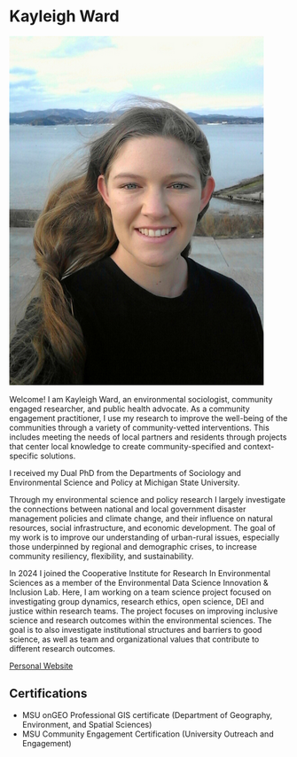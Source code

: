 # Kayleigh Ward

![Me in Japan](img/kw_profile.png) 

Welcome! I am Kayleigh Ward, an environmental sociologist, community engaged researcher, and public health advocate. As a community engagement practitioner, I use my research to improve the well-being of the communities through a variety of community-vetted interventions. This includes meeting the needs of local partners and residents through projects that center local knowledge to create community-specified and context-specific solutions. 

I received my Dual PhD from the Departments of Sociology and Environmental Science and Policy at Michigan State University. 

Through my environmental science and policy research I largely investigate the connections between national and local government disaster management policies and climate change, and their influence on natural resources, social infrastructure, and economic development. The goal of my work is to improve our understanding of urban-rural issues, especially those underpinned by regional and demographic crises, to increase community resiliency, flexibility, and sustainability.

In 2024 I joined the Cooperative Institute for Research In Environmental Sciences as a member of the Environmental Data Science Innovation & Inclusion Lab. Here, I am working on a team science project focused on investigating group dynamics, research ethics, open science, DEI and justice within research teams. The project focuses on improving inclusive science and research outcomes within the environmental sciences. The goal is to also investigate institutional structures and barriers to good science, as well as team and organizational values that contribute to different research outcomes. 

[Personal Website](https://kayleighward.com/)

## Certifications
* MSU onGEO Professional GIS certificate (Department of Geography, Environment, and Spatial Sciences)
* MSU Community Engagement Certification (University Outreach and Engagement)
